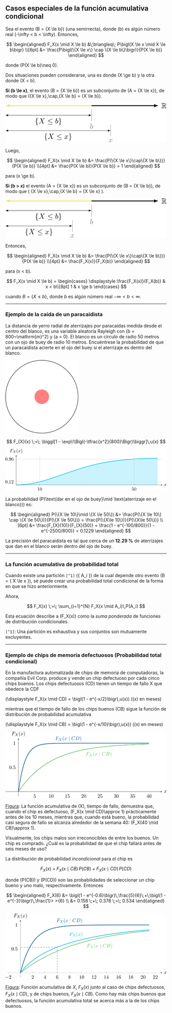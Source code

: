 ## Casos especiales de la función acumulativa condicional

Sea el evento \(B = \{X \le b\}\) (una semirrecta), donde \(b\) es algún número real \(-\infty < b < \infty\). Entonces,


$$
\begin{aligned}
F_X(x \mid X \le b)
&\;\triangleq\; P\bigl(X \le x \mid X \le b\bigr) \\[6pt]
&= \frac{P\bigl(\{X \le x\} \cap \{X \le b\}\bigr)}{P(X \le b)}
\end{aligned}
$$

donde \(P(X \le b)\neq 0\).

Dos situaciones pueden considerarse, una es donde \(X \ge b\) y la otra donde \(X < b\).


**Si \(b \le x\)**, el evento \(B = \{X \le b\}\) es un subconjunto de \(A = \{X \le x\}\), de modo que \(\{X \le x\}\,\cap\,\{X \le b\} = \{X \le b\}\).



![](images/5_evento_X_leq_b.svg)



Luego,

$$
\begin{aligned}
F_X(x \mid X \le b)
&= \frac{P(\{X \le x\}\cap\{X \le b\})}{P(X \le b)} \\[4pt]
&= \frac{P(X \le b)}{P(X \le b)} = 1
\end{aligned}
$$

para \(x \ge b\).

**Si \(b > x\)** el evento \(A = \{X \le x\}\) es un subconjunto de \(B = \{X \le b\}\), de modo que \( \{X \le x\}\,\cap\,\{X \le b\} = \{X \le x\} \).

![](images/5_evento_X_leq_x.svg)


Entonces,

$$
\begin{aligned}
F_X(x \mid X \le b)
&= \frac{P(\{X \le x\}\cap\{X \le b\})}{P(X \le b)} \\[4pt]
&= \frac{F_X(x)}{F_X(b)}
\end{aligned}
$$

para \(x < b\).


$$
F_X(x \mid X \le b) =
\begin{cases}
\displaystyle \frac{F_X(x)}{F_X(b)} & x < b\\[8pt]
1 & x \ge b
\end{cases}
$$


cuando $B = \{X \leq b\}$, donde $b$ es algún número real $-\infty < b < \infty$.

---

### Ejemplo de la caída de un paracaidista

La distancia de yerro radial de aterrizajes por paracaídas medida desde el centro del blanco, es una variable aleatoria Rayleigh con \(b = 800~\mathrm{m}^2\) y \(a = 0\). El blanco es un círculo de radio 50 metros con un ojo de buey de radio 10 metros. Encuéntrese la probabilidad de que un paracaidista acierte en el ojo del buey si el aterrizaje es dentro del blanco.

![](images/5_blanco_paracaidosmo.svg)


$$
F_{X}(x) \;=\; \biggl[1 - \exp\!\Bigl(-\tfrac{x^2}{800}\Bigr)\biggr]\,u(x)
$$

![](images/5_func_acum.svg)


La probabilidad \(P(\text{dar en el ojo de buey}\mid \text{aterrizaje en el blanco})\) es:

$$
\begin{aligned}
P(\{X \le 10\}\mid \{X \le 50\})
&= \frac{P(\{X \le 10\} \cap \{X \le 50\})}{P(\{X \le 50\})}
= \frac{P(\{X\le 10\})}{P(\{X\le 50\})} \\[6pt]
&= \frac{F_{X}(10)}{F_{X}(50)}
= \frac{1 - e^{-100/800}}{1 - e^{-2500/800}}
= 0.1229
\end{aligned}
$$

La precisión del paracaidista es tal que cerca de un **12.29 %** de aterrizajes que dan en el blanco serán dentro del ojo de buey.

---

### La función acumulativa de probabilidad total

Cuando existe una partición `[^1]` \(\{ A_i \}\) de la cual depende otro evento \(B = \{ X \le x \}\), se puede crear una probabilidad total condicional de la forma en que se hizo anteriormente.

Ahora,

$$
F_X(x) \;=\; \sum_{i=1}^{N} F_X(x \mid A_i)\,P(A_i)
$$

Esta ecuación describe a \(F_X(x)\) como la _suma ponderada_ de funciones de distribución condicionales.

`[^1]`: Una partición es exhaustiva y sus conjuntos son mutuamente excluyentes.

---
### Ejemplo de chips de memoria defectuosos (Probabilidad total condicional)

En la manufactura automatizada de chips de memoria de computadoras, la compañía Evil Corp. produce y vende un chip defectuoso por cada cinco chips buenos. Los chips defectuosos (CD) tienen un tiempo de fallo X que obedece la CDF  
 
  \(\displaystyle F_X(x \mid CD) = \bigl(1 - e^{-x/2}\bigr)\,u(x)\) (\(x\) en meses)

mientras que el tiempo de fallo de los chips buenos (CB) sigue la función de distribución de probabilidad acumulativa

  \(\displaystyle F_X(x \mid CB) = \bigl(1 - e^{-x/10}\bigr)\,u(x)\) (\(x\) en meses)

 ![](images/5_func_acum_chips.svg)


[Figura](images/5_func_acum_chips.svg): La función acumulativa de \(X\), tiempo de fallo, demuestra que, cuando el chip es defectuoso, \(F_X(x \mid CD)\approx 1\) prácticamente antes de los 10 meses, mientras que, cuando está bueno, la probabilidad casi segura de fallo se alcanza alrededor de la semana 40: \(F_X(40 \mid CB)\approx 1\).



Visualmente, los chips malos son irreconocibles de entre los buenos. Un chip es comprado. ¿Cuál es la probabilidad de que el chip fallará antes de seis meses de uso?


La distribución de probabilidad *incondicional* para el chip es

$$
F_X(x) \;=\; F_X(x \mid CB)\,P(CB)\;+\;F_X(x \mid CD)\,P(CD)
$$

donde \(P(CB)\) y \(P(CD)\) son las probabilidades de seleccionar un chip bueno y uno malo, respectivamente. Entonces

$$
\begin{aligned}
F_X(6) &= \bigl(1 - e^{-0.6}\bigr)\,\frac{5}{6}\;+\;\bigl(1 - e^{-3}\bigr)\,\frac{1}> >{6} \\
       &= 0.158 \;+\; 0.376 \;=\; 0.534
\end{aligned}
$$

 ![](images/5_func_acum_chips_2.svg)


[Figura](images/5_func_acum_chips_2.svg): Función acumulativa de $X$, $F_X(x)$ junto al caso de chips defectuosos, $F_X(x \mid CD)$, y de chips buenos, $F_X(x \mid CB)$. Como hay más chips buenos que defectuosos, la función acumulativa total se acerca más a la de los chips buenos.

